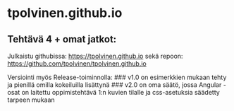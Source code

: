 # tpolvinen.github.io
## Tehtävä 4 + omat jatkot:

Julkaistu githubissa: https://tpolvinen.github.io
sekä repoon: https://github.com/tpolvinen/tpolvinen.github.io

Versiointi myös Release-toiminnolla: 
    ### v1.0 
    on esimerkkien mukaan tehty ja pienillä omilla kokeiluilla lisättynä
    ### v2.0 
    on oma säätö, jossa Angular -osat on laitettu oppimistehtävä 1:n kuvien tilalle ja css-asetuksia säädetty tarpeen mukaan

